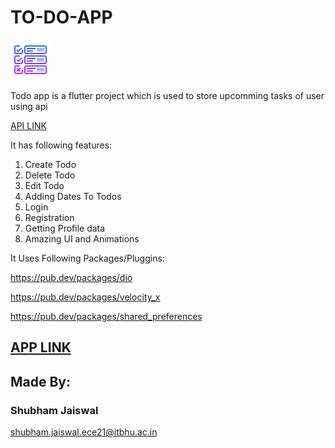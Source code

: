 # TO-DO-APP

![alt text](https://github.com/Shubham9455/TO-DO-APP-Using-Flutter/blob/master/todo/assets/images/icons8-to-do-64.png)

Todo app is a flutter project which is used to store upcomming tasks of user using api

[API LINK](https://todo-app-csoc.herokuapp.com/)

It has following features:

1. Create Todo
2. Delete Todo
3. Edit Todo
4. Adding Dates To Todos
5. Login
6. Registration
7. Getting Profile data
8. Amazing UI and Animations

It Uses Following Packages/Pluggins:

https://pub.dev/packages/dio

https://pub.dev/packages/velocity_x

https://pub.dev/packages/shared_preferences
##

## [APP LINK](https://github.com/Shubham9455/TO-DO-APP-Using-Flutter/blob/master/app-debug.apk)


## Made By:


### Shubham Jaiswal
shubham.jaiswal.ece21@itbhu.ac.in


